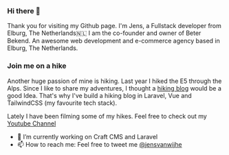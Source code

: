 ### Hi there 👋

Thank you for visiting my Github page.
I'm Jens, a Fullstack developer from  Elburg, The Netherlands🇳🇱  I am the co-founder and owner of Beter Bekend. An awesome web development and e-commerce agency based in Elburg, The Netherlands.

### Join me on a hike
Another huge passion of mine is hiking. Last year I hiked the E5 through the Alps. Since I like to share my adventures, I thought a [hiking blog](https://www.jens.global) would be a good Idea. That's why I've build a hiking blog in Laravel, Vue and TailwindCSS (my favourite tech stack).

Lately I have been filming some of my hikes. Feel free to check out my [Youtube Channel](https://www.youtube.com/channel/UCuqx6IneZ6jm0_1V-YkpSDQ)


- 🔭 I’m currently working on Craft CMS and Laravel
- 📫 How to reach me: Feel free to tweet me [@jensvanwijhe](https://twitter.com/jensvanwijhe)
